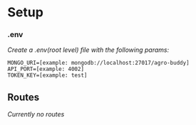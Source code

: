 # Setup

### .env
*Create a .env(root level) file with the following params:*

    MONGO_URI=[example: mongodb://localhost:27017/agro-buddy]
    API_PORT=[example: 4002]
    TOKEN_KEY=[example: test]


## Routes

<!-- @import "[TOC]" {cmd="toc" depthFrom=1 depthTo=6 orderedList=false} -->

*Currently no routes*